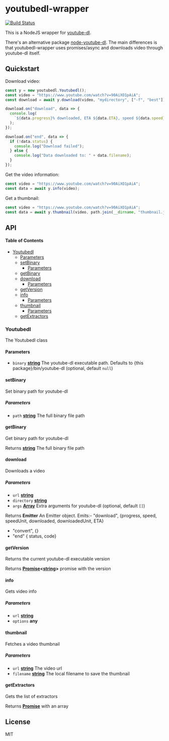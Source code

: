 # youtubedl-wrapper

[![Build Status](https://travis-ci.org/Corollarium/youtubedl-wrapper.svg?branch=master)](https://travis-ci.org/przemyslawpluta/node-youtube-dl)

This is a NodeJS wrapper for [youtube-dl](http://rg3.github.com/youtube-dl/).

There's an alternative package [node-youtube-dl](https://github.com/przemyslawpluta/node-youtube-dl/). The main differences is that youtubedl-wrapper uses promises/async and downloads video through youtube-dl itself.

## Quickstart

Download video:

```js
const y = new youtubedl.Youtubedl();
const video = "https://www.youtube.com/watch?v=90AiXO1pAiA";
const download = await y.download(video, "mydirectory", ["-f", "best"]);

download.on("download", data => {
  console.log(
    `${data.progress}% downloaded, ETA ${data.ETA}, speed ${data.speed}${data.speedUnit}, downloaded bytes ${data.downloaded}${data.downloadedUnit}`
  );
});

download.on("end", data => {
  if (!data.status) {
    console.log("Download failed");
  } else {
    console.log("Data downloaded to: " + data.filename);
  }
});
```

Get the video information:

```js
const video = "https://www.youtube.com/watch?v=90AiXO1pAiA";
const data = await y.info(video);
```

Get a thumbnail:

```js
const video = "https://www.youtube.com/watch?v=90AiXO1pAiA";
const data = await y.thumbnail(video, path.join(__dirname, "thumbnail.jpg"));
```

## API

<!-- Generated by documentation.js. Update this documentation by updating the source code. -->

#### Table of Contents

- [Youtubedl](#youtubedl)
  - [Parameters](#parameters)
  - [setBinary](#setbinary)
    - [Parameters](#parameters-1)
  - [getBinary](#getbinary)
  - [download](#download)
    - [Parameters](#parameters-2)
  - [getVersion](#getversion)
  - [info](#info)
    - [Parameters](#parameters-3)
  - [thumbnail](#thumbnail)
    - [Parameters](#parameters-4)
  - [getExtractors](#getextractors)

### Youtubedl

The Youtubedl class

#### Parameters

- `binary` **[string](https://developer.mozilla.org/docs/Web/JavaScript/Reference/Global_Objects/String)** The youtube-dl executable path. Defaults to {this package}/bin/youtube-dl (optional, default `null`)

#### setBinary

Set binary path for youtube-dl

##### Parameters

- `path` **[string](https://developer.mozilla.org/docs/Web/JavaScript/Reference/Global_Objects/String)** The full binary file path

#### getBinary

Get binary path for youtube-dl

Returns **[string](https://developer.mozilla.org/docs/Web/JavaScript/Reference/Global_Objects/String)** The full binary file path

#### download

Downloads a video

##### Parameters

- `url` **[string](https://developer.mozilla.org/docs/Web/JavaScript/Reference/Global_Objects/String)**
- `directory` **[string](https://developer.mozilla.org/docs/Web/JavaScript/Reference/Global_Objects/String)**
- `args` **[Array](https://developer.mozilla.org/docs/Web/JavaScript/Reference/Global_Objects/Array)** Extra arguments for youtube-dl (optional, default `[]`)

Returns **Emitter** An Emitter object. Emits:- "download", {progress, speed, speedUnit, downloaded, downloadedUnit, ETA}

- "convert", {}
- "end" { status, code}

#### getVersion

Returns the current youtube-dl executable version

Returns **[Promise](https://developer.mozilla.org/docs/Web/JavaScript/Reference/Global_Objects/Promise)&lt;[string](https://developer.mozilla.org/docs/Web/JavaScript/Reference/Global_Objects/String)>** promise with the version

#### info

Gets video info

##### Parameters

- `url` **[string](https://developer.mozilla.org/docs/Web/JavaScript/Reference/Global_Objects/String)**
- `options` **any**

#### thumbnail

Fetches a video thumbnail

##### Parameters

- `url` **[string](https://developer.mozilla.org/docs/Web/JavaScript/Reference/Global_Objects/String)** The video url
- `filename` **[string](https://developer.mozilla.org/docs/Web/JavaScript/Reference/Global_Objects/String)** The local filename to save the thumbnail

#### getExtractors

Gets the list of extractors

Returns **[Promise](https://developer.mozilla.org/docs/Web/JavaScript/Reference/Global_Objects/Promise)** with an array

## License

MIT
